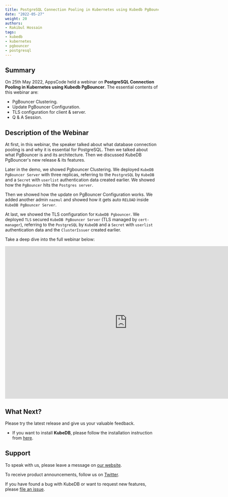 ```yaml
---
title: PostgreSQL Connection Pooling in Kubernetes using Kubedb PgBouncer
date: "2022-05-27"
weight: 20
authors:
- Rakibul Hossain
tags:
- kubedb
- kubernetes
- pgbouncer
- postgresql
---
```


## Summary

On 25th May 2022, AppsCode held a webinar on **PostgreSQL Connection Pooling in Kubernetes using Kubedb PgBouncer**. The essential contents of this webinar are:

- PgBouncer Clustering.
- Update PgBouncer Configuration.
- TLS configuration for client & server.
- Q & A Session.



## Description of the Webinar

At first, in this webinar, the speaker talked about what database connection pooling is and why it is essential for PostgreSQL. Then we talked about what PgBouncer is and its architecture. Then we discussed KubeDB PgBouncer's new release & its features.

Later in the demo, we showed Pgbouncer Clustering. We deployed `KubeDB PgBouncer Server` with three replicas, referring to the `PostgreSQL` by `KubeDB` and a `Secret` with `userlist` authentication data created earlier. We showed how the `PgBouncer` hits the `Postgres server`.

Then we showed how the update on PgBouncer Configuration works. We added another admin `nazmul` and showed how it gets auto `RELOAD` inside `KubeDB PgBouncer Server`.

At last, we showed the TLS configuration for `KubeDB Pgbouncer`. We deployed `TLS` secured `KubeDB PgBouncer Server` (TLS managed by `cert-manager`), referring to the `PostgreSQL` by `KubeDB` and a `Secret` with `userlist` authentication data and the  `ClusterIssuer` created earlier.


Take a deep dive into the full webinar below:

<iframe width="800" height="500" src="https://www.youtube.com/embed/am4tabT2lXU" title="YouTube video player" frameborder="0" allow="accelerometer; autoplay; clipboard-write; encrypted-media; gyroscope; picture-in-picture" allowfullscreen></iframe>

## What Next?

Please try the latest release and give us your valuable feedback.

* If you want to install **KubeDB**, please follow the installation instruction from [here](https://kubedb.com/docs/v2022.05.24/welcome/).

## Support

To speak with us, please leave a message on [our website](https://appscode.com/contact/).

To receive product announcements, follow us on [Twitter](https://twitter.com/KubeVault).

If you have found a bug with KubeDB or want to request new features, please [file an issue](https://github.com/kubedb/project/issues/new).
